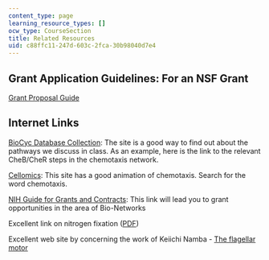 ```yaml
---
content_type: page
learning_resource_types: []
ocw_type: CourseSection
title: Related Resources
uid: c88ffc11-247d-603c-2fca-30b98040d7e4
---
```


Grant Application Guidelines: For an NSF Grant
----------------------------------------------

[Grant Proposal Guide](http://www.nsf.gov/pubs/2004/nsf042/start.htm)

Internet Links[](http://pubs.acs.org/isubscribe/journals/cen/81/i20/html/8120biology.html)
------------------------------------------------------------------------------------------

[BioCyc Database Collection](http://biocyc.org/): The site is a good way to find out about the pathways we discuss in class. As an example, here is the link to the relevant CheB/CheR steps in the chemotaxis network.

[Cellomics](http://www.cellomics.com/search/content/menu/HitKit_HCS_Reagent_Kits/): This site has a good animation of chemotaxis. Search for the word chemotaxis.

[NIH Guide for Grants and Contracts](http://grants1.nih.gov/grants/guide/index.html): This link will lead you to grant opportunities in the area of Bio-Networks

Excellent link on nitrogen fixation ([PDF](http://tolweb.org/notes/?note_id=3920))

Excellent web site by concerning the work of Keiichi Namba - [The flagellar motor](http://www.fbs.osaka-u.ac.jp/labs/namba/npn/index.html)